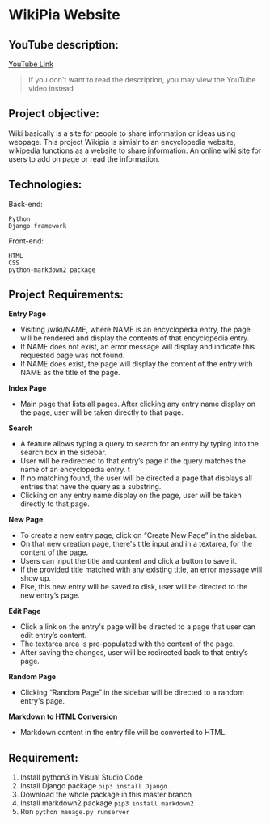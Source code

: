 # WikiPia Website

## YouTube description: 
[YouTube Link](https://youtu.be/A5CSVRcse18)
> If you don't want to read the description, you may view the YouTube video instead

## Project objective:
Wiki basically is a site for people to share information or ideas using webpage. This project Wikipia is simialr to an encyclopedia website, wikipedia functions as a website to share information. An online wiki site for users to add on page or read the information.

## Technologies:
Back-end:
```
Python
Django framework
```

Front-end:
```
HTML 
CSS
python-markdown2 package
```

## Project Requirements:
**Entry Page**
- Visiting /wiki/NAME, where NAME is an encyclopedia entry, the page will be rendered and display the contents of that encyclopedia entry.
- If NAME does not exist, an error message will display and indicate this requested page was not found.
- If NAME does exist, the page will display the content of the entry with NAME as the title of the page.

**Index Page**
- Main page that lists all pages. After clicking any entry name display on the page, user will be taken directly to that page.

**Search**
- A feature allows typing a query to search for an entry by typing into the search box in the sidebar.
- User will be redirected to that entry’s page if the query matches the name of an encyclopedia entry. t
- If no matching found, the user will be directed a page that displays all entries that have the query as a substring. 
- Clicking on any entry name display on the page, user will be taken directly to that page.

**New Page**
- To create a new entry page, click on “Create New Page” in the sidebar.
- On that new creation page, there's title input and in a textarea, for the content of the page.
- Users can input the title and content and click a button to save it.
- If the provided title matched with any existing title, an error message will show up.
- Else, this new entry will be saved to disk, user will be directed to the new entry’s page.

**Edit Page**
- Click a link on the entry's page will be directed to a page that user can edit entry’s content.
- The textarea area is pre-populated with the content of the page.
- After saving the changes, user will be redirected back to that entry’s page.

**Random Page**
- Clicking “Random Page” in the sidebar will be directed to a random entry's page.

**Markdown to HTML Conversion**
- Markdown content in the entry file will be converted to HTML.

## Requirement:
1. Install python3 in Visual Studio Code
2. Install Django package
``pip3 install Django``
3. Download the whole package in this master branch
4. Install markdown2 package
`` pip3 install markdown2 ``
5. Run
``python manage.py runserver``
